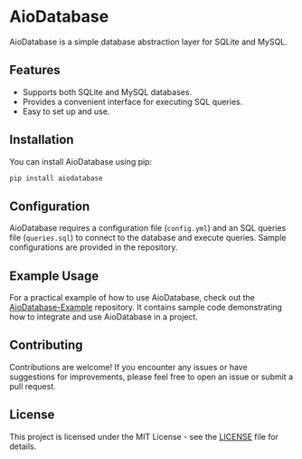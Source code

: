 
# AioDatabase

AioDatabase is a simple database abstraction layer for SQLite and MySQL.

## Features

- Supports both SQLite and MySQL databases.
- Provides a convenient interface for executing SQL queries.
- Easy to set up and use.

## Installation

You can install AioDatabase using pip:

```bash
pip install aiodatabase
```

## Configuration

AioDatabase requires a configuration file (`config.yml`) and an SQL queries file (`queries.sql`) to connect to the database and execute queries. Sample configurations are provided in the repository.

## Example Usage

For a practical example of how to use AioDatabase, check out the [AioDatabase-Example](https://github.com/Amitminer/AioDatabase-Example/) repository. It contains sample code demonstrating how to integrate and use AioDatabase in a project.

## Contributing

Contributions are welcome! If you encounter any issues or have suggestions for improvements, please feel free to open an issue or submit a pull request.

## License

This project is licensed under the MIT License - see the [LICENSE](LICENSE) file for details.
```
